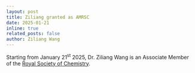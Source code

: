 ```yaml
---
layout: post
title: Ziliang granted as AMRSC
date: 2025-01-21 
inline: true
related_posts: false
author: Ziliang Wang
---
```


  Starting from January 21<sup>st</sup> 2025, Dr. Ziliang Wang is an Associate Member of the [Royal Society of Chemistry](https://www.rsc.org/membership-and-community/).
